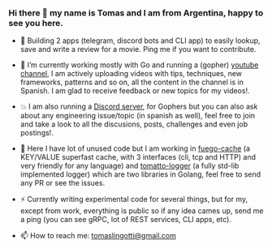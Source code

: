 ### Hi there 👋 my name is Tomas and I am from Argentina, happy to see you here.

- 🚀 Building 2 apps (telegram, discord bots and CLI app) to easily lookup, save and write a review for a movie. Ping me if you want to contribute.

- 🔭 I’m currently working mostly with Go and running a (gopher) [youtube channel](https://youtube.com/tomaslingotti), I am 
   actively uploading videos with tips, techniques, new frameworks, patterns and so on, all the 
   content in the channel is in Spanish. I am glad to receive feedback or new topics for my videos!.

- 💥 I am also running a [Discord server](https://discord.io/go-latam), for Gophers but you can also ask about any engineering issue/topic (in spanish as well), feel free to join and take a look to all the discusions, posts, challenges and even job postings!.

- 🌱 Here I have lot of unused code but I am working in [fuego-cache](https://github.com/tomiok/fuego-cache) (a KEY/VALUE superfast cache, with 3 interfaces (cli, tcp and HTTP) and very friendly for any language) and [tomatto-logger](https://github.com/tomiok/tomatto-logger) (a fully std-lib implemented logger) which are two libraries in Golang, feel free to send any PR or see the issues.

- ⚡ Currently writing experimental code for several things, but for my, except from work, everything is public so if any idea cames up, send me a ping (you can see gRPC, lot of REST services, CLI apps, etc).

- 📫 How to reach me: tomaslingotti@gmail.com
